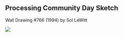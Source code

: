## Processing Community Day Sketch

Wall Drawing #766 (1994) by Sol LeWitt

 ![](http://i.imgur.com/rEw2c0b.png) 
